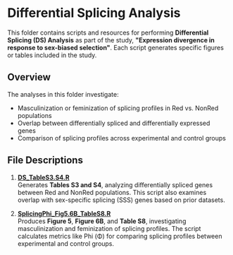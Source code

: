 # Differential Splicing Analysis

This folder contains scripts and resources for performing **Differential Splicing (DS) Analysis** as part of the study, **"Expression divergence in response to sex-biased selection"**. Each script generates specific figures or tables included in the study.

## Overview

The analyses in this folder investigate:
- Masculinization or feminization of splicing profiles in Red vs. NonRed populations
- Overlap between differentially spliced and differentially expressed genes
- Comparison of splicing profiles across experimental and control groups

## File Descriptions

1. **[DS_TableS3.S4.R](https://github.com/mchlleliu/MaleLimitedEvo/blob/main/Analyses/DS_analysis/DS_TableS3.S4.R)**  
   Generates **Tables S3 and S4**, analyzing differentially spliced genes between Red and NonRed populations. This script also examines overlap with sex-specific splicing (SSS) genes based on prior datasets.

2. **[SplicingPhi_Fig5.6B_TableS8.R](https://github.com/mchlleliu/MaleLimitedEvo/blob/main/Analyses/DS_analysis/SplicingPhi_Fig5.6B_TableS8.R)**  
   Produces **Figure 5**, **Figure 6B**, and **Table S8**, investigating masculinization and feminization of splicing profiles. The script calculates metrics like Phi (Φ) for comparing splicing profiles between experimental and control groups.

